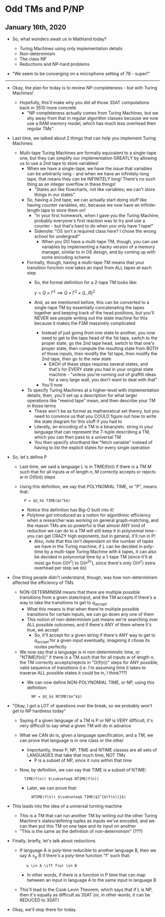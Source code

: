 # Odd TMs and P/NP

## January 16th, 2020

- So, what wonders await us in Mathland today?
    - Turing Machines using only implementation details
    - Non-determinism
    - The class NP
    - Reductions and NP-hard problems

- "We seem to be converging on a microphone setting of 78 - super!"

--------------------------------------------------------------------------------

- Okay, the plan for today is to review NP-completeness - but with Turing Machines!
    - Hopefully, this'll make why you did all those 3SAT computations back in 3510 more concrete
        - "NP completeness actually comes from Turing Machines, but we shy away from that in regular algorithm classes because we now use a RAM memory model, which has much less overhead then regular TMs"

- Last time, we talked about 2 things that can help you implement Turing Machines:
    - Multi-tape Turing Machines are formally equivalent to a single-tape one, but they can simplify our implementation GREATLY by allowing us to use a 2nd tape to store variables!
        - When we have a single-tape, we have the issue that variables can be arbitrarily long - and when we have an infinitely-long tape, that means they can be INFINITELY long! There's no such thing as an integer overflow in these things!
            - "States act like flowcharts, not like variables; we can't store things in our states"
        - So, having a 2nd tape, we can actually start doing stuff like having counter variables, etc, because we now have an infinite-length tape to store them on!
            - "In your first homework, when I gave you the Turing Machine, probably everyone's first reaction was to try and use a counter - but that's hard to do when you only have 1 tape!"
            - Sidenote: "OS isn't a required class here? I chose the wrong school for undergrad!"
                - When you DO have a multi-tape TM, though, you can use variables by implementing a hacky version of a memory manager, similar to in OS design, and by coming up with some encoding scheme
        - Formally, though, having a multi-tape TM means that your transition function now takes an input from ALL tapes at each step
            - So, the formal definition for a 2-tape TM looks like:

                $\gamma = Q \times \Gamma^2 \implies Q \times \Gamma^2 \times \{L,R\}^2$

            - And, as we mentioned before, this can be converted to a single-tape TM by essentially concatenating the tapes together and keeping track of the head positions, but you'll NEVER see people writing out the state machine for this because it makes the FSM massively complicated
                - Instead of just going from one state to another, you now need to get to the tape head of the 1st tape, switch to the proper state, go the 2nd tape head, switch to that one's proper state, then compute the resulting state from BOTH of those inputs, then modify the 1st tape, then modify the 2nd tape, then go to the new state
                    - EACH of these steps requires several states, and that's for EVERY state you had in your original state machine - "unless you're running out of graffiti ideas for a very large wall, you don't want to deal with that"
                - You'll now
        - To specify Turing Machines at a higher-level with implementation details, then, you'll set up a description for what larger operations like "rewind tape" mean, and then describe your TM in those terms
            - These won't be as formal as mathematical set theory, but you need to convince us that you COULD figure out how to write the state diagram for this stuff if you had to
            - Literally, an encoding of a TM is a binary/etc. string in your language that can represent the 7-tuple describing a TM, which you can then pass to a universal TM
            - You then specify shorthand like "fetch variable" instead of having to list the explicit states for every single operation

- So, let's define P
    - Last time, we said a language $L$ is in TIME(f(n)) if there is a TM $M$ such that for all inputs $w$ of length $n$, $M$ correctly accepts or rejects $w$ in O(f(n)) steps
    - Using this definition, we say that POLYNOMIAL TIME, or "P", means that:

            P = $U_k$ TIME($n^k$)

        - Notice this definition has Big-O built into it!
        - Polytime got introduced as a notion for algorithmic efficiency when a researcher was working on general graph-matching, and the reason TMs are so powerful is that almost ANY kind of reduction we can do to a TM will still keep it in polynomial time - you can get CRAZY high exponents, but in general, it'll run in P!
            - Also, note that this isn't dependant on the number of tapes we have in the Turing machine; if $L$ can be decided in poly-time by a multi-tape Turing Machine with $k$ tapes, it can also be decided in polynomial time by a 1-tape TM (since it'll at most go from O($n^c$) to O($n^{2c}$), since there's only O($n^c$) extra overhead per step we do)

- One thing people didn't understand, though, was how non-determinism affected the efficiency of TMs
    - NON-DETERMINISM means that there are multiple possible transitions from a given state/input, and the TM accepts if there's a way to take the transitions to get to $q_{accept}$
        - What this means is that when there're multiple possible transitions for certain inputs, we can go down any one of them
        - This notion of non-determinism just means we're searching over ALL possible outcomes, and if there's ANY of them where it's true, we accept
            - So, it'll accept for a given string if there's ANY way to get to $q_{accept}$ for a given input eventually, imagining it chose its routes perfectly
    - We now say that a language is in non-deterministic time, or "NTIME(f(n))" if there is a TM such that for all inputs $w$ of length $n$, the TM correctly accepts/rejects in "O(f(n))" steps for ANY possible, valid sequence of transitions (i.e. I'm assuming time it takes to traverse ALL possible states it could be in, I think???)
        - We can now define NON-POLYNOMIAL TIME, or NP, using this definition:

                NP = $U_k$ NTIME($n^k$)

- "Okay, I got a LOT of questions over the break, so we probably won't get to NP hardness today"
    - Saying if a given language of a TM is P or NP is VERY difficult; it's very difficult to say what a given TM will do in advance
    - What we CAN do is, given a language specification, and a TM, we can prove that language is in one class or the other
        - Importantly, these P, NP, TIME and NTIME classes are all sets of LANGUAGES that take that much time, NOT TMs
            - P is a subset of NP, since it runs within that time
    - Now, by definition, we can say that TIME is a subset of NTIME:

            TIME(f(n)) $\subseteq$ NTIME(f(n))

        - Later, we can prove that:

                NTIME(f(n)) $\subseteq$ TIME($2^{O(f(n))}$)

- This leads into the idea of a universal turning machine
    - This is a TM that can run another TM by writing out the other Turing Machine's states/defining tuples as inputs we've encoded, and we can then put this TM on one tape and its input on another
    - "This is the same as the definition of non-determinism" (???)

- Finally, briefly, let's talk about reductions
    - If language A is poly-time reducible to another language B, then we say A $\leq_{p}$ B if there's a poly-time function "f" such that:

             w \in A \iff f(w) \in B

        - In other words, if there is a function in P time that can map between an input in language A to the same input in language B
    - This'll lead to the Cook-Levin Theorem, which says that if L is NP, then it's equally as difficult as 3SAT (or, in other words, it can be REDUCED to 3SAT)

- Okay, we'll stop there for today.